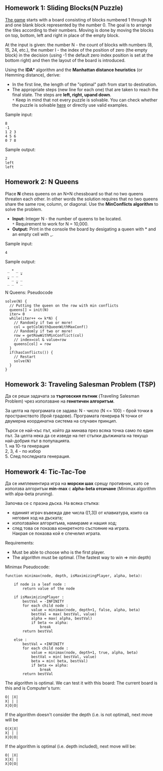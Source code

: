 ## Homework 1: Sliding Blocks(N Puzzle)

[The game](http://mypuzzle.org/sliding) starts with a board consisting of blocks numbered 1 through N and one blank block represented by the number 0. 
The goal is to arrange the tiles according to their numbers. Moving is done by moving the blocks on top, bottom, left and right in place of the empty block.

At the input is given: the number N - the count of blocks with numbers (8, 15, 24, etc.), the number I - the index of the position of zero (the empty block) in the decision (using -1 the default zero index position is set at the bottom right) and then the layout of the board is introduced.

Using the **IDA*** algorithm and the **Manhattan distance heuristics** (or Hemming distance), derive:
- In the first line, the length of the "optimal" path from start to destination.
- The appropriate steps (new line for each one) that are taken to reach the final state. The steps are **left, right, upand down**. <br>
`*` Keep in mind that not every puzzle is solvable. You can check whether the puzzle is solvable [here](https://www.cs.princeton.edu/courses/archive/spring18/cos226/assignments/8puzzle/index.html) or directly use valid examples.

Sample input:
```
8
-1
1 2 3
4 5 6
0 7 8
````

Sample output:
```
2
left
left
````


## Homework 2: N Queens

Place **N** chess queens on an N×N chessboard so that no two queens threaten each other. In other words the solution requires that no two queens share the same row, column, or diagonal.
Use the **MinConflicts algorithm** to solve the problem.

- **Input:** Integer N - the number of queens to be located.<br>
`*` Requirement to work for N = 10,000.
- **Output:** Print in the console the board by desigating a queen with * and an empty cell with _.

Sample input:
````
4
````
Sample output:
````
 _ * _ _
 _ _ _ *
 * _ _ _
 _ _ * _
````
 
N Queens: Pseudocode
```
solve(N) {
  // Putting the queen on the row with min conflicts
  queens[] = init(N)
  iter= 0
  while(iter++ <= k*N) {
    // Randomly if two or more!
    col = getColWithQueenWithMaxConf()
    // Randomly if two or more!
    row = getRowWithMinConflict(col)
    // index=col & value=row
    queens[col] = row
  }
  if(hasConflicts()) {
    // Restart
    solve(N)
  }
}
```

## Homework 3: Traveling Salesman Problem (TSP)
Да се реши задачата за **търговския пътник** (Traveling Salesman Problem) чрез използване на **генетичен алгоритъм**.

За целта на програмата се задава: N - число (N <= 100) - брой точки в пространството (брой градове).
Програмата генерира N точки от двумерна координатна система на случаен принцип.

Търси се най-къс път, който да минава през всяка точка само по един път. За целта нека да се изведе на пет стъпки дължината на текущо най-добрия път в популацията.<br>
    1. на 10-та генерация<br>
    2, 3, 4 - по избор<br>
    5. След последната генерация.<br>

## Homework 4: Tic-Tac-Toe
Да се имплементира игра на **морски шах** срещу противник, като се използва алгоритъм **min-max** с **alpha-beta отсичане** (Minimax algorithm with alpa-beta pruning).

Започва се с празна дъска.
На всяка стъпка:
- единият играч въвежда две числа ([1,3]) от клавиатура, които са неговия ход на дъската;  
- използвайки алгоритъма,  намираме и нашия ход;
- след това се показва конкретното състояние на играта.  
Накрая се показва кой е спечелил играта.  
  
Requirements:
- Must be able to choose who is the first player.
- The algorithm must be optimal. (The fastest way to win => min depth)

Minimax Pseudocode:
```
function minimax(node, depth, isMaximizingPlayer, alpha, beta):

    if node is a leaf node :
        return value of the node
    
    if isMaximizingPlayer :
        bestVal = -INFINITY 
        for each child node :
            value = minimax(node, depth+1, false, alpha, beta)
            bestVal = max( bestVal, value) 
            alpha = max( alpha, bestVal)
            if beta <= alpha:
                break
        return bestVal

    else :
        bestVal = +INFINITY 
        for each child node :
            value = minimax(node, depth+1, true, alpha, beta)
            bestVal = min( bestVal, value) 
            beta = min( beta, bestVal)
            if beta <= alpha:
                break
        return bestVal
 ```
 The algorithm is optimal. We can test it with this board:
The current board is this and is Computer's turn:
```
O| |X|
X| | |
X|O|O|
```
If the algorithm doesn't consider the depth (i.e. is not optimal), next move will be
```
O|X|X|
X| | |
X|O|O|
```
If the algorithm is optimal (i.e. depth included), next move will be:
```
O| |X|
X|X| |
X|O|O|
```
